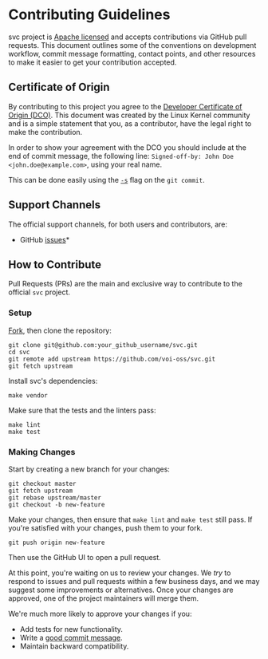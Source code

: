 # Contributing Guidelines

svc project is [Apache licensed](LICENSE.md) and accepts contributions via
GitHub pull requests. This document outlines some of the conventions on
development workflow, commit message formatting, contact points, and other
resources to make it easier to get your contribution accepted.


## Certificate of Origin

By contributing to this project you agree to the [Developer Certificate of
Origin (DCO)](DCO). This document was created by the Linux Kernel community and
is a simple statement that you, as a contributor, have the legal right to make
the contribution.

In order to show your agreement with the DCO you should include at the end of
commit message, the following line: `Signed-off-by: John Doe <john.doe@example.com>`,
using your real name.

This can be done easily using the [`-s`](https://github.com/git/git/blob/b2c150d3aa82f6583b9aadfecc5f8fa1c74aca09/Documentation/git-commit.txt#L154-L161) flag on the `git commit`.


## Support Channels

The official support channels, for both users and contributors, are:

- GitHub [issues](https://github.com/voi-oss/svc/issues)*


## How to Contribute

Pull Requests (PRs) are the main and exclusive way to contribute to the
official `svc` project.


### Setup

[Fork][fork], then clone the repository:

```
git clone git@github.com:your_github_username/svc.git
cd svc
git remote add upstream https://github.com/voi-oss/svc.git
git fetch upstream
```

Install svc's dependencies:

```
make vendor
```

Make sure that the tests and the linters pass:

```
make lint
make test
```


### Making Changes

Start by creating a new branch for your changes:

```
git checkout master
git fetch upstream
git rebase upstream/master
git checkout -b new-feature
```

Make your changes, then ensure that `make lint` and `make test` still pass. If
you're satisfied with your changes, push them to your fork.

```
git push origin new-feature
```

Then use the GitHub UI to open a pull request.

At this point, you're waiting on us to review your changes. We *try* to respond
to issues and pull requests within a few business days, and we may suggest some
improvements or alternatives. Once your changes are approved, one of the
project maintainers will merge them.

We're much more likely to approve your changes if you:

* Add tests for new functionality.
* Write a [good commit message][commit-message].
* Maintain backward compatibility.

[fork]: https://github.com/voi-oss/svc/fork
[open-issue]: https://github.com/voi-oss/svc/issues/new
[commit-message]: http://tbaggery.com/2008/04/19/a-note-about-git-commit-messages.html
